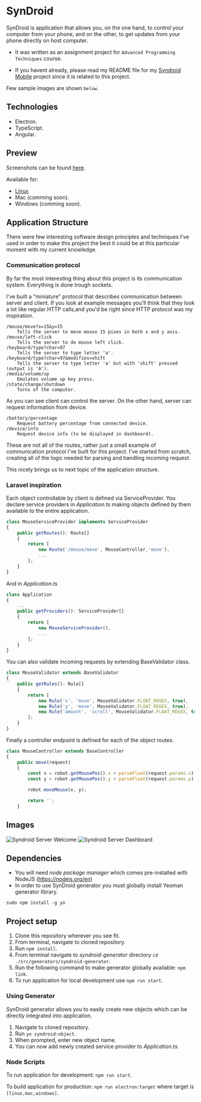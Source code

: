 # SynDroid

SynDroid is application that allows you, on the one hand, to control your computer from your phone, and on the other, to get updates from your phone directly on host computer.

- It was written as an assignment project for `Advanced Programming Techniques` course.

- If you havent already, please read my README file for my [Syndroid Mobile](https://github.com/aleksa-sukovic/syndroid-mobile) project since it is related to this project.

Few sample images are shown `below`.

## Technologies
- Electron.
- TypeScript.
- Angular.

## Preview

Screenshots can be found [here](https://ibb.co/album/goZpFa).

Available for:
- [Linux](https://drive.google.com/file/d/1ymBQ8ui9hZS7WfDUVaF-V-kH9EdJV3Yx/view?usp=sharing)
- Mac (comming soon).
- Windows (comming soon).

## Application Structure

There were few interesting software design principles and techniques I've used in order to make this project the best it could be at this particular moment with my current knowledge.

### Communication protocol

By far the most interesting thing about this project is its communication system. Everything is done trough sockets.

I've built a "miniature" protocol that describes communication between server and client. If you look at example messages you'll think that they look a lot like regular HTTP calls,and you'd be right since HTTP protocol was my inspiration.
   
    /mouse/move?x=15&y=15
        Tells the server to move mouse 15 pixes in both x and y axis.
    /mouse/left-click
        Tells the server to do mouse left click.
    /keyboard/type?char=97
        Tells the server to type letter 'a'.
    /keyboard/type?char=97&modifies=shift
        Tells the server to type letter 'a' but with 'shift' pressed (output is 'A').
    /media/volume/up
        Emulates volume up key press.
    /state/change/shutdown
        Turns of the computer.

As you can see client can control the server. On the other hand, server can request information from device.

    /battery/percentage
        Request battery percentage from connected device.
    /device/info
        Request device info (to be displayed in dashboard).

These are not all of the routes, rather just a small example of communication protocol I've built for this project. I've started from scratch, creating all of the logic needed for parsing and handling incoming request.

This nicely brings us to next topic of the application structure.

### Laravel inspiration

Each object controllable by client is defined via ServiceProvider. You declare service providers in *Application.ts* making objects defined by them available to the entire application. 

```typescript
class MouseServiceProvider implements ServiceProvider
{
    public getRoutes(): Route[]
    {
        return [
            new Route('/mouse/move', MouseController,'move'),
            ...
        ];
    }
}
```

And in *Application.ts*

```typescript 
class Application
{
    ...
    public getProviders(): ServiceProvider[]
    {
        return [
            new MouseServiceProvider(),
            ...
        ];
    }
}
```

You can also validate incoming requests by extending BaseValidator class.

```javascript
class MouseValidator extends BaseValidator
{
    public getRules(): Rule[]
    {
        return [
            new Rule('x', 'move', MouseValidator.FLOAT_REGEX, true),
            new Rule('y', 'move', MouseValidator.FLOAT_REGEX, true),
            new Rule('amount', 'scroll', MouseValidator.FLOAT_REGEX, true),
        ];
    }
}
```

Finally a controller endpoint is defined for each of the object routes.

```javascript
class MouseController extends BaseController 
{
    public move(request) 
    {
        const x = robot.getMousePos().x + parseFloat(request.params.x);
        const y = robot.getMousePos().y + parseFloat(request.params.y);

        robot.moveMouse(x, y);

        return '';
    }
```

## Images

![Syndroid Server Welcome](https://drive.google.com/uc?export=view&id=1mb6MhRxs8O8_qJP5h_bhwn5niz2R1j2_)
![Syndroid Server Dashboard](https://drive.google.com/uc?export=view&id=1cnZmIaNJPkO6sYNge4Lcmf8zjStQDNGo)

## Dependencies
* You will need *node package manager* which comes pre-installed with NodeJS (https://nodejs.org/en)
* In order to use SynDroid generator you must globally install Yeoman generator library.
```
sudo npm install -g yo
```

## Project setup

1. Clone this repository wherever you see fit.
2. From terminal, navigate to cloned repository.
4. Run `npm install`.
4. From terminal navigate to *syndroid-generator* directory `cd ./src/generators/syndroid-generator`.
5. Run the following command to make generator globally available: `npm link`.
6. To run application for local development use `npm run start`.

### Using Generator
SynDroid generator allows you to easily create new objects which can be directly integrated into application.

1. Navigate to cloned repository.
2. Run `yo syndroid:object`.
3. When prompted, enter new object name.
4. You can now add newly created service provider to *Application.ts*.

### Node Scripts
To run application for development: `npm run start`.

To build application for production: `npm run electron:target` where target is `[linux,mac,windows]`.
